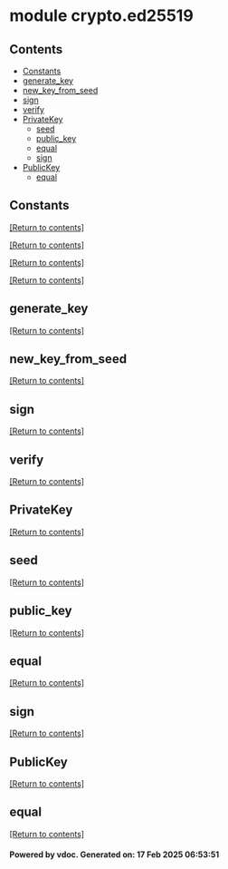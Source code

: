 # module crypto.ed25519


## Contents
- [Constants](#Constants)
- [generate_key](#generate_key)
- [new_key_from_seed](#new_key_from_seed)
- [sign](#sign)
- [verify](#verify)
- [PrivateKey](#PrivateKey)
  - [seed](#seed)
  - [public_key](#public_key)
  - [equal](#equal)
  - [sign](#sign)
- [PublicKey](#PublicKey)
  - [equal](#equal)

## Constants
[[Return to contents]](#Contents)

[[Return to contents]](#Contents)

[[Return to contents]](#Contents)

[[Return to contents]](#Contents)

## generate_key
[[Return to contents]](#Contents)

## new_key_from_seed
[[Return to contents]](#Contents)

## sign
[[Return to contents]](#Contents)

## verify
[[Return to contents]](#Contents)

## PrivateKey
[[Return to contents]](#Contents)

## seed
[[Return to contents]](#Contents)

## public_key
[[Return to contents]](#Contents)

## equal
[[Return to contents]](#Contents)

## sign
[[Return to contents]](#Contents)

## PublicKey
[[Return to contents]](#Contents)

## equal
[[Return to contents]](#Contents)

#### Powered by vdoc. Generated on: 17 Feb 2025 06:53:51
